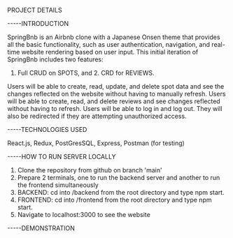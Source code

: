 PROJECT DETAILS

-----INTRODUCTION

SpringBnb is an Airbnb clone with a Japanese Onsen theme that provides all the basic functionality, 
such as user authentication, navigation, and real-time website rendering based on user input. 
This initial iteration of SpringBnb includes two features:
1. Full CRUD on SPOTS, and 2. CRD for REVIEWS.

Users will be able to create, read, update, and delete spot data and see the changes reflected on the
website without having to manually refresh. Users will be able to create, read, and delete reviews and see changes
reflected without having to refresh.
Users will be able to log in and log out. They will also be redirected if they are attempting
unauthorized access.

-----TECHNOLOGIES USED

React.js, Redux, PostGresSQL, Express, Postman (for testing)


-----HOW TO RUN SERVER LOCALLY
1. Clone the repository from github on branch 'main'
2. Prepare 2 terminals, one to run the backend server and another to run the frontend simultaneously
3. BACKEND: cd into /backend from the root directory and type npm start.
4. FRONTEND: cd into /frontend from the root directory and type npm start.
5. Navigate to localhost:3000 to see the website

-----DEMONSTRATION
